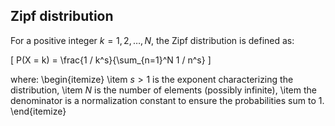 ## Zipf distribution

For a positive integer $k = 1, 2, \dots, N$, the Zipf distribution is defined as:

\[
P(X = k) = \frac{1 / k^s}{\sum_{n=1}^N 1 / n^s}
\]

where:
\begin{itemize}
    \item $s > 1$ is the exponent characterizing the distribution,
    \item $N$ is the number of elements (possibly infinite),
    \item the denominator is a normalization constant to ensure the probabilities sum to 1.
\end{itemize}
